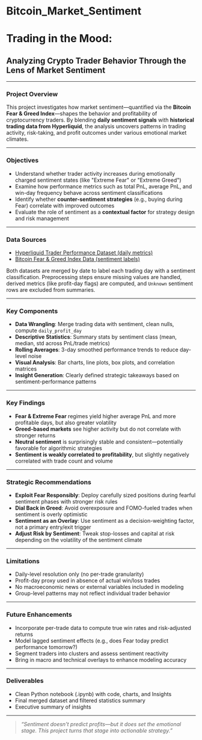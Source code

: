 # Bitcoin_Market_Sentiment

#  Trading in the Mood:
## Analyzing Crypto Trader Behavior Through the Lens of Market Sentiment

---

###  Project Overview
This project investigates how market sentiment—quantified via the **Bitcoin Fear & Greed Index**—shapes the behavior and profitability of cryptocurrency traders. By blending **daily sentiment signals** with **historical trading data from Hyperliquid**, the analysis uncovers patterns in trading activity, risk-taking, and profit outcomes under various emotional market climates.

---

###  Objectives

- Understand whether trader activity increases during emotionally charged sentiment states (like "Extreme Fear" or "Extreme Greed")
- Examine how performance metrics such as total PnL, average PnL, and win-day frequency behave across sentiment classifications
- Identify whether **counter-sentiment strategies** (e.g., buying during Fear) correlate with improved outcomes
- Evaluate the role of sentiment as a **contextual factor** for strategy design and risk management

---

###  Data Sources

-  [Hyperliquid Trader Performance Dataset (daily metrics)](https://drive.google.com/file/d/1PgQC0tO8XN-wqkNyghWc_-mnrYv_nhSf/view?usp=sharing)  
-  [Bitcoin Fear & Greed Index Data (sentiment labels)](https://drive.google.com/file/d/1IAfLZwu6rJzyWKgBToqwSmmVYU6VbjVs/view?usp=sharing)

Both datasets are merged by date to label each trading day with a sentiment classification. Preprocessing steps ensure missing values are handled, derived metrics (like profit-day flags) are computed, and `Unknown` sentiment rows are excluded from summaries.

---

### Key Components

- **Data Wrangling**: Merge trading data with sentiment, clean nulls, compute `daily_profit_day`
- **Descriptive Statistics**: Summary stats by sentiment class (mean, median, std across PnL/trade metrics)
- **Rolling Averages**: 3-day smoothed performance trends to reduce day-level noise
- **Visual Analysis**: Bar charts, line plots, box plots, and correlation matrices
- **Insight Generation**: Clearly defined strategic takeaways based on sentiment-performance patterns

---

### Key Findings

- **Fear & Extreme Fear** regimes yield higher average PnL and more profitable days, but also greater volatility
- **Greed-based markets** see higher activity but do not correlate with stronger returns
- **Neutral sentiment** is surprisingly stable and consistent—potentially favorable for algorithmic strategies
- **Sentiment is weakly correlated to profitability**, but slightly negatively correlated with trade count and volume

---

### Strategic Recommendations

- **Exploit Fear Responsibly**: Deploy carefully sized positions during fearful sentiment phases with stronger risk rules
- **Dial Back in Greed**: Avoid overexposure and FOMO-fueled trades when sentiment is overly optimistic
- **Sentiment as an Overlay**: Use sentiment as a decision-weighting factor, not a primary entry/exit trigger
- **Adjust Risk by Sentiment**: Tweak stop-losses and capital at risk depending on the volatility of the sentiment climate

---

### Limitations

- Daily-level resolution only (no per-trade granularity)
- Profit-day proxy used in absence of actual win/loss trades
- No macroeconomic news or external variables included in modeling
- Group-level patterns may not reflect individual trader behavior

---

### Future Enhancements

- Incorporate per-trade data to compute true win rates and risk-adjusted returns
- Model lagged sentiment effects (e.g., does Fear today predict performance tomorrow?)
- Segment traders into clusters and assess sentiment reactivity
- Bring in macro and technical overlays to enhance modeling accuracy

---

### Deliverables

- Clean Python notebook (.ipynb) with code, charts, and Insights
- Final merged dataset and filtered statistics summary
- Executive summary of insights


---

> _“Sentiment doesn’t predict profits—but it does set the emotional stage. This project turns that stage into actionable strategy.”_
